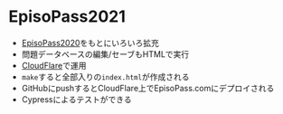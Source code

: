 <h1>EpisoPass2021</h1>

<ul>
  <li><a href="https://GitHub.com/masui/EpisoPass2020">EpisoPass2020</a>をもとにいろいろ拡充</li>
  <li>問題データベースの編集/セーブもHTMLで実行</li>
  <li><a href="https://dash.cloudflare.com/">CloudFlare</a>で運用</li>
  <li><code>make</code>すると全部入りの<code>index.html</code>が作成される
  <li>GitHubにpushするとCloudFlare上でEpisoPass.comにデプロイされる</li>
  <li>Cypressによるテストができる</li>
</ul>

